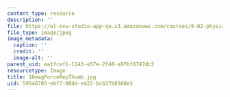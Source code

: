 ```yaml
---
content_type: resource
description: ''
file: https://ol-ocw-studio-app-qa.s3.amazonaws.com/courses/8-02-physics-ii-electricity-and-magnetism-spring-2007/59548705ebf7884de422bcb37b8568e3_16magForceRepThumb.jpg
file_type: image/jpeg
image_metadata:
  caption: ''
  credit: ''
  image-alt: ''
parent_uid: ea1fcef1-1143-e57e-2f48-a97bf8747dc2
resourcetype: Image
title: 16magForceRepThumb.jpg
uid: 59548705-ebf7-884d-e422-bcb37b8568e3
---
```

